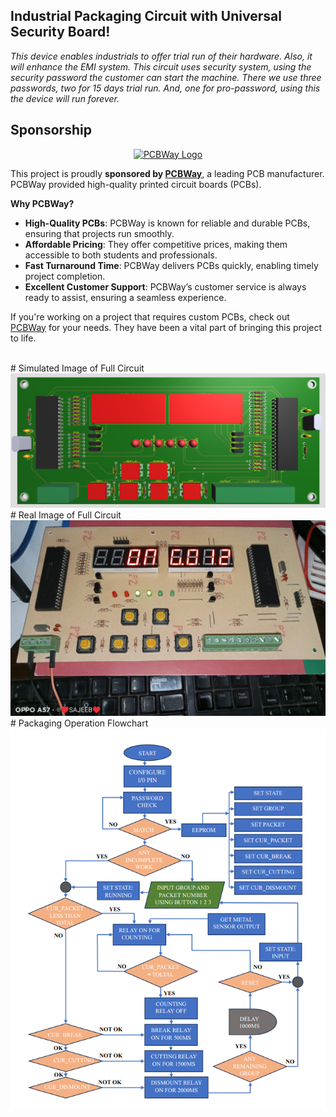 ## **Industrial Packaging Circuit with Universal Security Board!** <br>
_This device enables industrials to offer trial run of their hardware.
Also, it will enhance the EMI system. 
This circuit uses security system, using the security password the customer can start the machine.
There we use three passwords, two for 15 days trial run. And, one for pro-password, using this the device will run forever._
<br>

## **Sponsorship**

<p align="center">
  <a href="https://www.pcbway.com/">
    <img src="https://images.squarespace-cdn.com/content/v1/59b037304c0dbfb092fbe894/1574266723216-3GI9YH3SC37PUJ0DMA9C/image-asset.png" alt="PCBWay Logo" width="200"/>
  </a>
</p>

This project is proudly **sponsored by [PCBWay](https://www.pcbway.com/)**, a leading PCB manufacturer. PCBWay provided high-quality printed circuit boards (PCBs).

**Why PCBWay?**

- **High-Quality PCBs**: PCBWay is known for reliable and durable PCBs, ensuring that projects run smoothly.
- **Affordable Pricing**: They offer competitive prices, making them accessible to both students and professionals.
- **Fast Turnaround Time**: PCBWay delivers PCBs quickly, enabling timely project completion.
- **Excellent Customer Support**: PCBWay’s customer service is always ready to assist, ensuring a seamless experience.

If you're working on a project that requires custom PCBs, check out [PCBWay](https://www.pcbway.com/) for your needs. They have been a vital part of bringing this project to life.


<br>
# Simulated Image of Full Circuit
<img src= 'https://github.com/SajeebRay/Industrial-Packaging-Circuit-with-Universal-Security-Board/blob/main/Simulated%20Image%20of%20the%20circuit.png' > <br>
# Real Image of Full Circuit
<img src = 'https://github.com/SajeebRay/Industrial-Packaging-Circuit-with-Universal-Security-Board/blob/main/Real%20Image%20of%20the%20circuit.png' > <br>
# Packaging Operation Flowchart
<img src = 'https://github.com/SajeebRay/Industrial-Packaging-Circuit-with-Universal-Security-Board/blob/main/FlowChart%20of%20Packaging%20Circuit.png' > 
